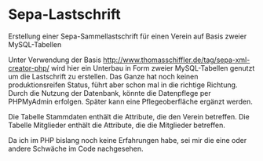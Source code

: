# Sepa-Lastschrift
Erstellung einer Sepa-Sammellastschrift für einen Verein auf Basis zweier MySQL-Tabellen 

Unter Verwendung der Basis http://www.thomasschiffler.de/tag/sepa-xml-creator-php/ wird hier ein Unterbau 
in Form zweier MySQL-Tabellen genutzt um die Lastschrift zu erstellen. Das Ganze hat noch keinen produktionsreifen Status, führt aber schon mal in die richtige Richtung. Durch die Nutzung der Datenbank, könnte die Datenpflege per PHPMyAdmin erfolgen. Später kann eine Pflegeoberfläche ergänzt werden. 

Die Tabelle Stammdaten enthält die Attribute, die den Verein betreffen.
Die Tabelle Mitglieder enthält die Attribute, die die Mitglieder betreffen. 

Da ich im PHP bislang noch keine Erfahrungen habe, sei mir die eine oder andere Schwäche im Code nachgesehen. 
